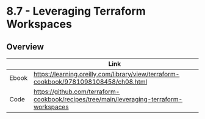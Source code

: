 # 8.7 - Leveraging Terraform Workspaces

## Overview

|       | Link                                                                                 |
|-------|--------------------------------------------------------------------------------------|
| Ebook | https://learning.oreilly.com/library/view/terraform-cookbook/9781098108458/ch08.html |
| Code  | https://github.com/terraform-cookbook/recipes/tree/main/leveraging-terraform-workspaces                   |
